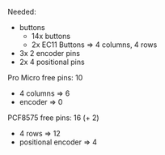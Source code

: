 
Needed:
- buttons
   - 14x buttons
   - 2x EC11 Buttons
   => 4 columns, 4 rows
- 3x 2 encoder pins
- 2x 4 positional pins


Pro Micro free pins: 10
- 4 columns => 6
- encoder => 0

PCF8575 free pins: 16 (+ 2)
- 4 rows => 12
- positional encoder => 4

